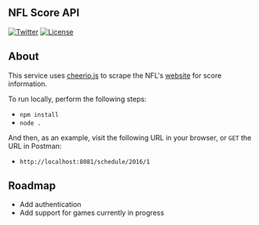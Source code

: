 ## NFL Score API

[![Twitter](https://img.shields.io/badge/contact-@dokun24-blue.svg?style=flat)](https://twitter.com/dokun24)
[![License](http://img.shields.io/badge/license-MIT-green.svg?style=flat)](https://github.com/dokun1/firstRuleFireplace/blob/master/LICENSE)

## About
This service uses [cheerio.js](http://cheerio.js.org) to scrape the NFL's [website](http://www.nfl.com) for score information. 

To run locally, perform the following steps:

- `npm install`
- `node .`

And then, as an example, visit the following URL in your browser, or `GET` the URL in Postman:

- `http://localhost:8081/schedule/2016/1`

## Roadmap

- Add authentication
- Add support for games currently in progress